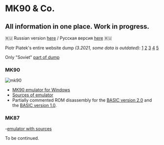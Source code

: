 # MK90 & Co.
## All information in one place. Work in progress.

:ru:
Russian version [here](https://yprits.github.io/MK90/indeks.html) / Русская версия [here](https://yprits.github.io/MK90/indeks.html) :ru:



Piotr Piatek's entire website dump *(3.2021, some data is outdated)*:
[1](https://github.com/Yprits/MK90/raw/main/Pisi(3-E).rar)
[2](https://github.com/Yprits/MK90/raw/main/Pisi(f-k).rar)
[3](https://github.com/Yprits/MK90/raw/main/Pisi(l-o).rar)
[4](https://github.com/Yprits/MK90/raw/main/Pisi(p).rar)
[5](https://github.com/Yprits/MK90/raw/main/Pisi(s-w).rar)

Only "Soviet" [part of dump](https://github.com/Yprits/MK90/blob/main/MKonly.rar)


### MK90
![mk90](https://user-images.githubusercontent.com/102995285/163726257-f7cc0537-3b0c-461d-879c-11c3f9871fb6.jpg)
- [MK90 emulator for Windows](https://github.com/Yprits/MK90/blob/main/mk90emex%20(3).zip)
- [Sources of emulator](https://github.com/Yprits/MK90/blob/main/MK90emsr.rar)
- Partially commented ROM disassembly for the [BASIC version 2.0](https://github.com/Yprits/MK90/files/8502160/mk90ro20.2.zip) and the [BASIC version 1.0](https://github.com/Yprits/MK90/blob/main/rom1.src).


### MK87
-[emulator with sources](https://github.com/Yprits/MK90/raw/main/mk87emul.rar)


To be continued.
